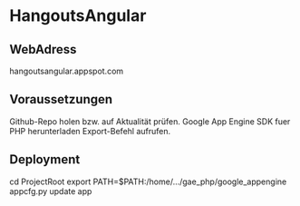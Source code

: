 # HangoutsAngular
## WebAdress
hangoutsangular.appspot.com

## Voraussetzungen
Github-Repo holen bzw. auf Aktualität prüfen.
Google App Engine SDK fuer PHP herunterladen
Export-Befehl aufrufen.

## Deployment
cd ProjectRoot
export PATH=$PATH:/home/.../gae_php/google_appengine
appcfg.py update app